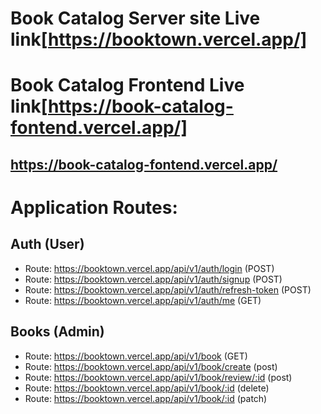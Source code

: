# Book Catalog Server site Live link[https://booktown.vercel.app/]

# Book Catalog Frontend Live link[https://book-catalog-fontend.vercel.app/]

## https://book-catalog-fontend.vercel.app/

# Application Routes:

## Auth (User)

- Route: https://booktown.vercel.app/api/v1/auth/login (POST)
- Route: https://booktown.vercel.app/api/v1/auth/signup (POST)
- Route: https://booktown.vercel.app/api/v1/auth/refresh-token (POST)
- Route: https://booktown.vercel.app/api/v1/auth/me (GET)

## Books (Admin)

- Route: https://booktown.vercel.app/api/v1/book (GET)
- Route: https://booktown.vercel.app/api/v1/book/create (post)
- Route: https://booktown.vercel.app/api/v1/book/review/:id (post)
- Route: https://booktown.vercel.app/api/v1/book/:id (delete)
- Route: https://booktown.vercel.app/api/v1/book/:id (patch)

